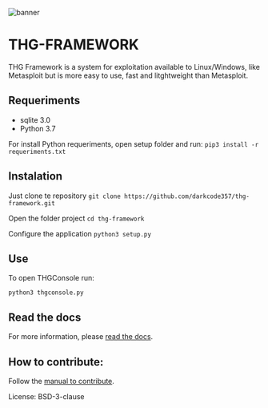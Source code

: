 ![banner](https://github.com/darkcode357/thg-framework/blob/master/documentation/xss_main.jpg)
# THG-FRAMEWORK

THG Framework is a system for exploitation available to Linux/Windows, like Metasploit but is more easy to use, fast and litghtweight than Metasploit.

## Requeriments
- sqlite 3.0
- Python 3.7

For install Python requeriments, open setup folder and run:
`pip3 install -r requeriments.txt`

## Instalation
Just clone te repository
`git clone https://github.com/darkcode357/thg-framework.git`

Open the folder project
`cd thg-framework`

Configure the application
`python3 setup.py`

## Use
To open THGConsole run:
```
python3 thgconsole.py
```

## Read the docs
For more information, please [read the docs](https://darkcode357.github.io/thg-framework/). 

## How to contribute:
Follow the [manual to contribute](https://darkcode357.github.io/thg-framework/contributing/get-started/).

License: BSD-3-clause
